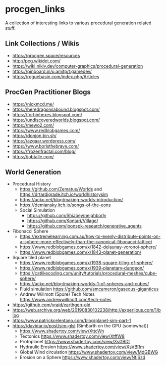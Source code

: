 # procgen_links
A collection of interesting links to various procedural generation related stuff.

## Link Collections / Wikis

- https://procgen.space/resources
- http://pcg.wikidot.com/
- https://wiki.nikiv.dev/computer-graphics/procedural-generation
- https://pinboard.in/u:amitp/t:gamedev/
- https://roguebasin.com/index.php/Articles

## ProcGen Practitioner Blogs

-  https://nickmcd.me/
-  https://heredragonsabound.blogspot.com/
-  https://forhinhexes.blogspot.com/
-  https://undiscoveredworlds.blogspot.com/
-  https://mewo2.com/
-  https://www.redblobgames.com/
-  https://donjon.bin.sh/
-  https://azgaar.wordpress.com/
-  https://www.boristhebrave.com/
-  https://frozenfractal.com/blog/
-  https://jobtalle.com/

## World Generation

- Procedural History
  - https://github.com/Zematus/Worlds and https://drtardigrade.itch.io/worldhistorysim
  - https://acko.net/blog/making-worlds-introduction/
  - https://demiansky.itch.io/songs-of-the-eons
  - Social Simulation
    - https://github.com/ShiJbey/neighborly
    - https://github.com/Kontari/Village/
    - https://github.com/joonspk-research/generative_agents
- Fibonacci Sphere
  - https://extremelearning.com.au/how-to-evenly-distribute-points-on-a-sphere-more-effectively-than-the-canonical-fibonacci-lattice/
  - https://www.redblobgames.com/x/1842-delaunay-voronoi-sphere/
  - https://www.redblobgames.com/x/1843-planet-generation/
- Square tiled planet
  - https://www.redblobgames.com/x/1938-square-tiling-of-sphere/
  - https://www.redblobgames.com/x/1939-planetary-dungeon/
  - https://catlikecoding.com/unity/tutorials/procedural-meshes/cube-sphere/
  - https://acko.net/blog/making-worlds-1-of-spheres-and-cubes/
  - Fluid simulation https://github.com/smcameron/gaseous-giganticus
  - Andrew Willmott (Spore) Tech Notes https://www.andrewwillmott.com/tech-notes
- https://github.com/vraid/earthgen-old
- https://web.archive.org/web/20190830102238/http://experilous.com/1/blog
- https://www.patrickcelentano.com/blog/planet-sim-part-1
- https://davidar.io/post/sim-glsl (SimEarth on the GPU (somewhat))
  - https://www.shadertoy.com/view/XttcWn
  - Tectonics https://www.shadertoy.com/view/XtffW8
  - Protoplanet https://www.shadertoy.com/view/XsGBDt
  - Hydraulic Erosion https://www.shadertoy.com/view/XsVBRm
  - Global Wind circulation https://www.shadertoy.com/view/MdGBWG
  - Erosion on a Sphere https://www.shadertoy.com/view/NtjSzd
